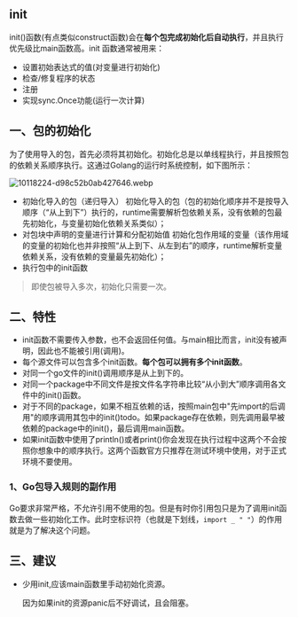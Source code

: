 ## init

init()函数(有点类似construct函数)会在**每个包完成初始化后自动执行**，并且执行优先级比main函数高。init 函数通常被用来：
* 设置初始表达式的值(对变量进行初始化)
* 检查/修复程序的状态
* 注册
* 实现sync.Once功能(运行一次计算)

## 一、包的初始化
为了使用导入的包，首先必须将其初始化。初始化总是以单线程执行，并且按照包的依赖关系顺序执行。这通过Golang的运行时系统控制，如下图所示：

![10118224-d98c52b0ab427646.webp](https://pic.imgdb.cn/item/622f53655baa1a80abe79dfa.png)

* 初始化导入的包（递归导入）
    初始化导入的包（包的初始化顺序并不是按导入顺序（“从上到下”）执行的，runtime需要解析包依赖关系，没有依赖的包最先初始化，与变量初始化依赖关系类似）；
* 对包块中声明的变量进行计算和分配初始值
    初始化包作用域的变量（该作用域的变量的初始化也并非按照“从上到下、从左到右”的顺序，runtime解析变量依赖关系，没有依赖的变量最先初始化）；
* 执行包中的init函数

> 即使包被导入多次，初始化只需要一次。

## 二、特性
* init函数不需要传入参数，也不会返回任何值。与main相比而言，init没有被声明，因此也不能被引用(调用)。
* 每个源文件可以包含多个init函数。**每个包可以拥有多个init函数**。
* 对同一个go文件的init()调用顺序是从上到下的。
* 对同一个package中不同文件是按文件名字符串比较“从小到大”顺序调用各文件中的init()函数。
* 对于不同的package，如果不相互依赖的话，按照main包中"先import的后调用"的顺序调用其包中的init()todo。如果package存在依赖，则先调用最早被依赖的package中的init()，最后调用main函数。
* 如果init函数中使用了println()或者print()你会发现在执行过程中这两个不会按照你想象中的顺序执行。这两个函数官方只推荐在测试环境中使用，对于正式环境不要使用。

### 1、Go包导入规则的副作用
Go要求非常严格，不允许引用不使用的包。但是有时你引用包只是为了调用init函数去做一些初始化工作。此时空标识符（也就是下划线，`import _ " "`）的作用就是为了解决这个问题。

## 三、建议

- 少用init,应该main函数里手动初始化资源。

  因为如果init的资源panic后不好调试，且会阻塞。

 